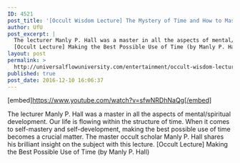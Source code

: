 ```yaml
---
ID: 4521
post_title: '[Occult Wisdom Lecture] The Mystery of Time and How to Master It for Self-Development'
author: UfU
post_excerpt: |
  The lecturer Manly P. Hall was a master in all the aspects of mental/spiritual development. Our life is flowing within the structure of time. When it comes to self-mastery and self-development, making the best possible use of time becomes a crucial matter. The master occult scholar Manly P. Hall shares his brilliant insight on the subject with this lecture.
  [Occult Lecture] Making the Best Possible Use of Time (by Manly P. Hall)
layout: post
permalink: >
  http://universalflowuniversity.com/entertainment/occult-wisdom-lecture-the-mystery-of-time-and-how-to-master-it-for-self-development/
published: true
post_date: 2016-12-10 16:06:37
---
```

[embed]https://www.youtube.com/watch?v=sfwNRDhNaQg[/embed]<br>
<p>The lecturer Manly P. Hall was a master in all the aspects of mental/spiritual development. Our life is flowing within the structure of time. When it comes to self-mastery and self-development, making the best possible use of time becomes a crucial matter. The master occult scholar Manly P. Hall shares his brilliant insight on the subject with this lecture.
[Occult Lecture] Making the Best Possible Use of Time (by Manly P. Hall)</p>